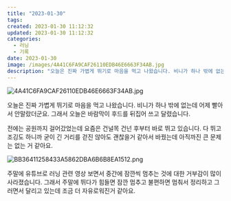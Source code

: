 ```yaml
---
title: "2023-01-30"
tags:
created: 2023-01-30 11:12:32
updated: 2023-01-30 11:12:32
categories:
  - 러닝
  - 기록
date: 2023-01-30
image: /images/4A41C6FA9CAF26110EDB46E6663F34AB.jpg
description: "오늘은 진짜 가볍게 뛰기로 마음을 먹고 나왔습니다. 비니가 하나 밖에 없는데 어제 빨아서 안말랐더군요. 그래서 오늘은 바람막이 후드를 뒤집어 쓰고 달렸습니다. 전에는 공원까지 걸어갔었는데 요즘은 건널목 건넌 후부터 바로 뛰고 있습니다. 다 뛰고 조깅도 하니까 굳이 긴 거리를 걷진 않아도"
---
```


![4A41C6FA9CAF26110EDB46E6663F34AB.jpg](/images/4A41C6FA9CAF26110EDB46E6663F34AB.jpg)
 
 

오늘은 진짜 가볍게 뛰기로 마음을 먹고 나왔습니다. 비니가 하나 밖에 없는데 어제 빨아서 안말랐더군요. 그래서 오늘은 바람막이 후드를 뒤집어 쓰고 달렸습니다.

전에는 공원까지 걸어갔었는데 요즘은 건널목 건넌 후부터 바로 뛰고 있습니다. 다 뛰고 조깅도 하니까 굳이 긴 거리를 걷진 않아도 괜찮을거 같아서 바꿨는데 아직까진 큰 문제는 없는 거 같아요.

 
 ![BB36411258433A5862DBA6B6B8EA1512.png](/images/BB36411258433A5862DBA6B6B8EA1512.png)
 
 

주말에 유튜브로 러닝 관련 영상 보면서 중간에 잠깐씩 멈추는 것에 대한 거부감이 많이 사라졌습니다. 그래서 주말에 뛰다가 힘들면 잠깐 멈추고 불편하면 멈춰서 정리하고 그러면서 달리고 있는데 조금 더 자유로워진거 같아요.
